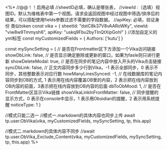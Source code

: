 <%* 
//@@！！启用必填
//sheetID必填，确认是哪张表，
//viewId :（选填）视图ID。默认为维格表中第一个视图。请求会返回视图中经过视图中筛选/排序后的结果，可以搭配使用fields参数过滤不需要的字段数据。
//apiKey: 必填，验证身份 类似token
const vika = {
	sheetId: "dstC8k37V8vAARoWKy",
	viewId: "viw8w9Tmmysh6",
	apiKey: "uskq9Fbu2byTInQtXipGohl"
}
//添加自定义的yml标签
const myCustomizedFields = {
		Authors: ['kutu']
}

const mySyncSetting = {
	// 是否在Frontmatter区下方添加一个Vika访问链接
	showDbLink: false,
	// 是否显示确定删除或更新的窗口，如果为fasle则只进行更新
	showDeleteModal: true,
	// 是否在同步的笔记内容中放入开头的Vika点击链接
	syncDbLink: false,
	// 正文内容同步多少行到Vika，-1 表示全部同步，0 表示不同步，其他整数表示对应行数
	howManyLinesSynced: -1,
	// 在线数据库的笔记内容同步到OB的方式, 1 表示用在线内容覆盖OB里的内容，2 表示把在线内容放到OB内容的前面，3表示把在线内容放到OB内容的后面
	dbToObMood: 1,
	// 是否在FrontMatter区显示Vika链接
	showVikaLinkInFrontMatter: false,
	// 同步提醒的显示方式，0 表示在console中显示，1 表示用Obsidian的提醒，2 表示用系统提醒
	noticeType: 1
}

//模式只能二选一
//模式一.markdown的具体内容也同步上传
await tp.user.ObVika(vika, myCustomizedFields, mySyncSetting, tp, this.app)

//模式二.markdown的具体内容不同步
//await tp.user.ObVika_Exclude_Content(vika, myCustomizedFields, mySyncSetting, tp, this.app)
%>